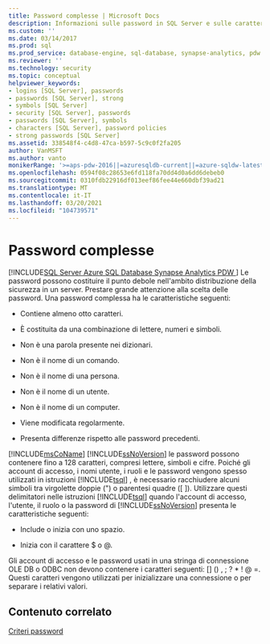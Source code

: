 ```yaml
---
title: Password complesse | Microsoft Docs
description: Informazioni sulle password in SQL Server e sulle caratteristiche di una password complessa per migliorare la sicurezza della distribuzione.
ms.custom: ''
ms.date: 03/14/2017
ms.prod: sql
ms.prod_service: database-engine, sql-database, synapse-analytics, pdw
ms.reviewer: ''
ms.technology: security
ms.topic: conceptual
helpviewer_keywords:
- logins [SQL Server], passwords
- passwords [SQL Server], strong
- symbols [SQL Server]
- security [SQL Server], passwords
- passwords [SQL Server], symbols
- characters [SQL Server], password policies
- strong passwords [SQL Server]
ms.assetid: 338548f4-c4d8-47ca-b597-5c9c0f2fa205
author: VanMSFT
ms.author: vanto
monikerRange: '>=aps-pdw-2016||=azuresqldb-current||=azure-sqldw-latest||>=sql-server-2016||>=sql-server-linux-2017||=azuresqldb-mi-current'
ms.openlocfilehash: 0594f08c28653e6fd118fa70dd4d0a6dd6debeb0
ms.sourcegitcommit: 0310fdb22916df013eef86fee44e660dbf39ad21
ms.translationtype: MT
ms.contentlocale: it-IT
ms.lasthandoff: 03/20/2021
ms.locfileid: "104739571"
---
```

# <a name="strong-passwords"></a>Password complesse
[!INCLUDE[SQL Server Azure SQL Database Synapse Analytics PDW ](../../includes/applies-to-version/sql-asdb-asdbmi-asa-pdw.md)]
  Le password possono costituire il punto debole nell'ambito distribuzione della sicurezza in un server. Prestare grande attenzione alla scelta delle password. Una password complessa ha le caratteristiche seguenti:  
  
-   Contiene almeno otto caratteri.  
  
-   È costituita da una combinazione di lettere, numeri e simboli.  
  
-   Non è una parola presente nei dizionari.  
  
-   Non è il nome di un comando.  
  
-   Non è il nome di una persona.  
  
-   Non è il nome di un utente.  
  
-   Non è il nome di un computer.  
  
-   Viene modificata regolarmente.  
  
-   Presenta differenze rispetto alle password precedenti.  
  
 [!INCLUDE[msCoName](../../includes/msconame-md.md)] [!INCLUDE[ssNoVersion](../../includes/ssnoversion-md.md)] le password possono contenere fino a 128 caratteri, compresi lettere, simboli e cifre. Poiché gli account di accesso, i nomi utente, i ruoli e le password vengono spesso utilizzati in istruzioni [!INCLUDE[tsql](../../includes/tsql-md.md)] , è necessario racchiudere alcuni simboli tra virgolette doppie (") o parentesi quadre ([ ]). Utilizzare questi delimitatori nelle istruzioni [!INCLUDE[tsql](../../includes/tsql-md.md)] quando l'account di accesso, l'utente, il ruolo o la password di [!INCLUDE[ssNoVersion](../../includes/ssnoversion-md.md)] presenta le caratteristiche seguenti:  
  
-   Include o inizia con uno spazio.  
  
-   Inizia con il carattere $ o \@.  
  
 Gli account di accesso e le password usati in una stringa di connessione OLE DB o ODBC non devono contenere i caratteri seguenti: [] () , ; ? * ! \@ =. Questi caratteri vengono utilizzati per inizializzare una connessione o per separare i relativi valori.  
  
## <a name="related-content"></a>Contenuto correlato  
 [Criteri password](../../relational-databases/security/password-policy.md)  
  
  
